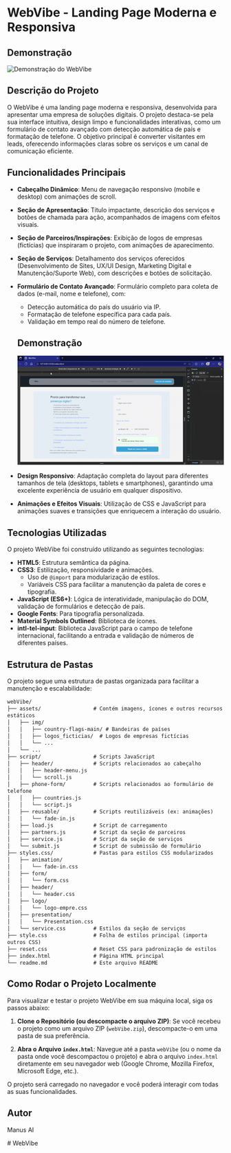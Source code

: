 # WebVibe - Landing Page Moderna e Responsiva

## Demonstração

![Demonstração do WebVibe](./assets/ezgif.com-video-to-gif-converter.gif)

## Descrição do Projeto

O WebVibe é uma landing page moderna e responsiva, desenvolvida para apresentar uma empresa de soluções digitais. O projeto destaca-se pela sua interface intuitiva, design limpo e funcionalidades interativas, como um formulário de contato avançado com detecção automática de país e formatação de telefone. O objetivo principal é converter visitantes em leads, oferecendo informações claras sobre os serviços e um canal de comunicação eficiente.

## Funcionalidades Principais

*   **Cabeçalho Dinâmico**: Menu de navegação responsivo (mobile e desktop) com animações de scroll.
*   **Seção de Apresentação**: Título impactante, descrição dos serviços e botões de chamada para ação, acompanhados de imagens com efeitos visuais.
*   **Seção de Parceiros/Inspirações**: Exibição de logos de empresas (fictícias) que inspiraram o projeto, com animações de aparecimento.
*   **Seção de Serviços**: Detalhamento dos serviços oferecidos (Desenvolvimento de Sites, UX/UI Design, Marketing Digital e Manutenção/Suporte Web), com descrições e botões de solicitação.
*   **Formulário de Contato Avançado**: Formulário completo para coleta de dados (e-mail, nome e telefone), com:
    *   Detecção automática do país do usuário via IP.
    *   Formatação de telefone específica para cada país.
    *   Validação em tempo real do número de telefone.

     ## Demonstração

    ![Demonstração do WebVibe](./assets/WebVibe-Perfil1MicrosoftEdge2025-08-0522-02-40-ezgif.com-video-to-gif-converter.gif)

*   **Design Responsivo**: Adaptação completa do layout para diferentes tamanhos de tela (desktops, tablets e smartphones), garantindo uma excelente experiência de usuário em qualquer dispositivo.
*   **Animações e Efeitos Visuais**: Utilização de CSS e JavaScript para animações suaves e transições que enriquecem a interação do usuário.

## Tecnologias Utilizadas

O projeto WebVibe foi construído utilizando as seguintes tecnologias:

*   **HTML5**: Estrutura semântica da página.
*   **CSS3**: Estilização, responsividade e animações.
    *   Uso de `@import` para modularização de estilos.
    *   Variáveis CSS para facilitar a manutenção da paleta de cores e tipografia.
*   **JavaScript (ES6+)**: Lógica de interatividade, manipulação do DOM, validação de formulários e detecção de país.
*   **Google Fonts**: Para tipografia personalizada.
*   **Material Symbols Outlined**: Biblioteca de ícones.
*   **intl-tel-input**: Biblioteca JavaScript para o campo de telefone internacional, facilitando a entrada e validação de números de diferentes países.

## Estrutura de Pastas

O projeto segue uma estrutura de pastas organizada para facilitar a manutenção e escalabilidade:

```
webVibe/
├── assets/                 # Contém imagens, ícones e outros recursos estáticos
│   ├── img/
│   │   ├── country-flags-main/ # Bandeiras de países
│   │   ├── logos_ficticias/  # Logos de empresas fictícias
│   │   └── ...
│   └── ...
├── script/                 # Scripts JavaScript
│   ├── header/             # Scripts relacionados ao cabeçalho
│   │   ├── header-menu.js
│   │   └── scroll.js
│   ├── phone-form/         # Scripts relacionados ao formulário de telefone
│   │   ├── countries.js
│   │   └── script.js
│   ├── reusable/           # Scripts reutilizáveis (ex: animações)
│   │   └── fade-in.js
│   ├── load.js             # Script de carregamento
│   ├── partners.js         # Script da seção de parceiros
│   ├── service.js          # Script da seção de serviços
│   └── submit.js           # Script de submissão de formulário
├── styles.css/             # Pastas para estilos CSS modularizados
│   ├── animation/
│   │   └── fade-in.css
│   ├── form/
│   │   └── form.css
│   ├── header/
│   │   └── header.css
│   ├── logo/
│   │   └── logo-empre.css
│   ├── presentation/
│   │   └── Presentation.css
│   └── service.css         # Estilos da seção de serviços
├── style.css               # Folha de estilos principal (importa outros CSS)
├── reset.css               # Reset CSS para padronização de estilos
├── index.html              # Página HTML principal
└── readme.md               # Este arquivo README
```

## Como Rodar o Projeto Localmente

Para visualizar e testar o projeto WebVibe em sua máquina local, siga os passos abaixo:

1.  **Clone o Repositório (ou descompacte o arquivo ZIP)**:
    Se você recebeu o projeto como um arquivo ZIP (`webVibe.zip`), descompacte-o em uma pasta de sua preferência.

2.  **Abra o Arquivo `index.html`**: 
    Navegue até a pasta `webVibe` (ou o nome da pasta onde você descompactou o projeto) e abra o arquivo `index.html` diretamente em seu navegador web (Google Chrome, Mozilla Firefox, Microsoft Edge, etc.).

O projeto será carregado no navegador e você poderá interagir com todas as suas funcionalidades.

## Autor

Manus AI


#   W e b V i b e 
 
 